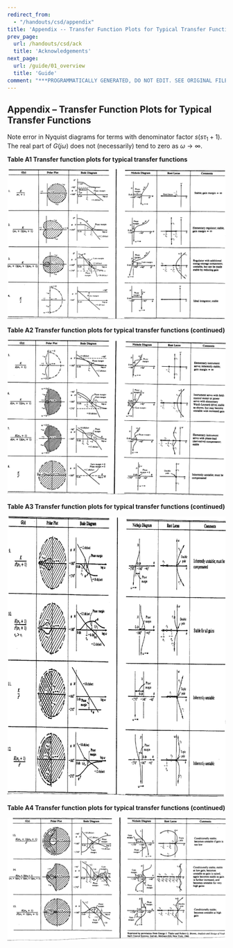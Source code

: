 ```yaml
---
redirect_from:
  - "/handouts/csd/appendix"
title: 'Appendix -- Transfer Function Plots for Typical Transfer Functions'
prev_page:
  url: /handouts/csd/ack
  title: 'Acknowledgements'
next_page:
  url: /guide/01_overview
  title: 'Guide'
comment: "***PROGRAMMATICALLY GENERATED, DO NOT EDIT. SEE ORIGINAL FILES IN /content***"
---
```

## Appendix – Transfer Function Plots for Typical Transfer Functions</div>

Note error in Nyquist diagrams for terms with denominator factor $s(s\tau_1 +1)$. The real part of $G(j\omega)$ does not (necessarily) tend to zero as $\omega \to \infty$.

**Table A1 Transfer function plots for typical transfer functions**

![Transfer function plots for typical transfer functions (continued)](images/image066.png)

**Table A2 Transfer function plots for typical transfer functions (continued)**

![Transfer function plots for typical transfer functions (continued)](images/image068.png)

**Table A3 Transfer function plots for typical transfer functions (continued)**

![Transfer function plots for typical transfer functions (continued)](images/image070.png)

**Table A4 Transfer function plots for typical transfer functions (continued)**

![Transfer function plots for typical transfer functions (continued)](images/image072.png)
